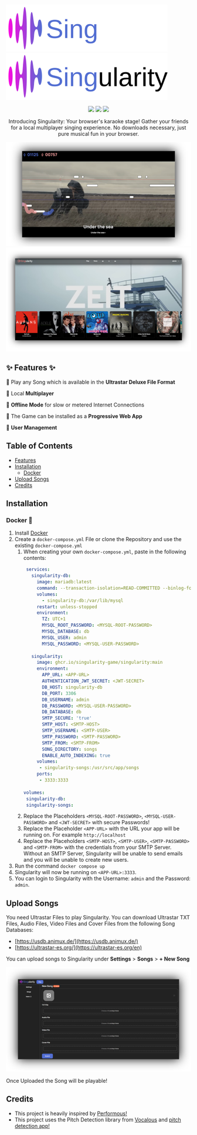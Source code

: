 ![singularity-logo.svg](docs%2Fimages%2Fsingularity-logo.svg#gh-dark-mode-only)
![singularity-logo-dark.svg](docs%2Fimages%2Fsingularity-logo-dark.svg#gh-light-mode-only)

<p align="center">
  <img src="https://img.shields.io/github/contributors/Singularity-Game/Singularity?style=flat-square" />
  <img src="https://img.shields.io/github/license/Singularity-Game/Singularity?style=flat-square" />
  <img src="https://img.shields.io/github/actions/workflow/status/Singularity-Game/Singularity/build.yml?style=flat-square" />
</p>
<p align="center">
Introducing Singularity: Your browser's karaoke stage! Gather your friends for a local multiplayer singing experience. No downloads necessary, just pure musical fun in your browser.
</p>




![Screenshot1](/docs/images/screenshot1.png)
![Screenshot3](/docs/images/screenshot3.png)


## ✨ Features ✨
🎉 Play any Song which is available in the **Ultrastar Deluxe File Format**

🎉 Local **Multiplayer**

🎉 **Offline Mode** for slow or metered Internet Connections

🎉 The Game can be installed as a **Progressive Web App**

🎉 **User Management**

## Table of Contents
- [Features](#-features-)
- [Installation](#Installation)
  - [Docker](#docker-)
- [Upload Songs](#upload-songs)
- [Credits](#credits)


## Installation
### Docker 🐋
1. Install [Docker](https://www.docker.com/)
2. Create a `docker-compose.yml` File or clone the Repository and use the existing `docker-compose.yml`
    1. When creating your own `docker-compose.yml`, paste in the following contents:
        ```yaml
         services:
           singularity-db:
             image: mariadb:latest
             command: --transaction-isolation=READ-COMMITTED --binlog-format=ROW --innodb-file-per-table=1 --skip-innodb-read-only-compressed
             volumes:
               - singularity-db:/var/lib/mysql
             restart: unless-stopped
             environment:
               TZ: UTC+1
               MYSQL_ROOT_PASSWORD: <MYSQL-ROOT-PASSWORD>
               MYSQL_DATABASE: db
               MYSQL_USER: admin
               MYSQL_PASSWORD: <MYSQL-USER-PASSWORD>
          
           singularity:
             image: ghcr.io/singularity-game/singularity:main
             environment:
               APP_URL: <APP-URL>
               AUTHENTICATION_JWT_SECRET: <JWT-SECRET>
               DB_HOST: singularity-db
               DB_PORT: 3306
               DB_USERNAME: admin
               DB_PASSWORD: <MYSQL-USER-PASSWORD>
               DB_DATABASE: db
               SMTP_SECURE: 'true'
               SMTP_HOST: <SMTP-HOST>
               SMTP_USERNAME: <SMTP-USER>
               SMTP_PASSWORD: <SMTP-PASSWORD>
               SMTP_FROM: <SMTP-FROM>
               SONG_DIRECTORY: songs
               ENABLE_AUTO_INDEXING: true
             volumes:
              - singularity-songs:/usr/src/app/songs
             ports:
              - 3333:3333
            
       volumes:
         singularity-db:
         singularity-songs:
        ```
   2. Replace the Placeholders `<MYSQL-ROOT-PASSWORD>`, `<MYSQL-USER-PASSWORD>` and `<JWT-SECRET>` with secure Passwords!
   3. Replace the Placeholder `<APP-URL>` with the URL your app will be running on. For example `http://localhost`
   4. Replace the Placeholders `<SMTP-HOST>`, `<SMTP-USER>`, `<SMTP-PASSWORD>` and `<SMTP-FROM>` with the credentials from your SMTP Server. Without an SMTP Server, Singularity will be unable to send emails and you will be unable to create new users.
3. Run the command `docker compose up`
4. Singularity will now be running on `<APP-URL>:3333`. 
5. You can login to Singularity with the Username: `admin` and the Password: `admin`.

## Upload Songs
You need Ultrastar Files to play Singularity. You can download Ultrastar TXT Files, Audio Files, Video Files and Cover Files from the following Song Databases:

- [https://usdb.animux.de/](https://usdb.animux.de/)
- [https://ultrastar-es.org/](https://ultrastar-es.org/en)

You can upload songs to Singularity under **Settings** > **Songs** > **+ New Song**

![Screenshot2](/docs/images/screenshot2.png)

Once Uploaded the Song will be playable!

## Credits
- This project is heavily inspired by [Performous!](https://github.com/performous/performous)
- This project uses the Pitch Detection library from [Vocalous](https://github.com/vocalous/app) and [pitch detection app!](https://alesgenova.github.io/pitch-detection-app/)
